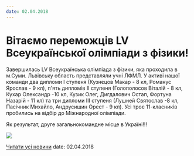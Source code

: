 ```yaml
---
date: 02.04.2018
---
```

# Вітаємо переможців LV Всеукраїнської олімпіади з фізики!

Завершилась LV Всеукраїнська олімпіада з фізики, яка проходила в м.Суми. Львівську область представляли учні ЛФМЛ. У активі нашої команди два дипломи І ступеня (Кузнєцов Макар - 8 кл, Романус Ярослав - 9 кл), п'ять дипломів ІІ ступеня (Голополосов Віталій - 8 кл, Кухар Олександр -10 кл, Кузик Олег, Дигдалович Остап, Фортуна Назарій - 11 кл) та три дипломи ІІІ ступеня (Лушней Святослав -8 кл, Пасічник Михайло, Андрусишин Орест - 9 кл). Усі троє 11-класників пробились на відбір до Міжнародної олімпіади.

Як результат, друге загальнокомандне місце в Україні!!!

![](/images/blog/вітаємо-переможців-lv-всеукраїнської-олімпіади-з-фізики/29871875_2135888376437592_4666210449703904176_o.jpg)

[Читати усі новини](/news)
date: 02.04.2018
